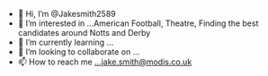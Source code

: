 - 👋 Hi, I’m @Jakesmith2589
- 👀 I’m interested in ...American Football, Theatre, Finding the best candidates around Notts and Derby 
- 🌱 I’m currently learning ...
- 💞️ I’m looking to collaborate on ...
- 📫 How to reach me ...jake.smith@modis.co.uk

<!---
Jakesmith2589/Jakesmith2589 is a ✨ special ✨ repository because its `README.md` (this file) appears on your GitHub profile.
You can click the Preview link to take a look at your changes.
--->
